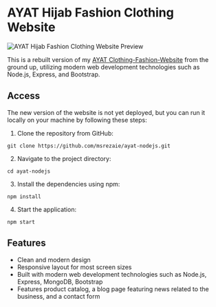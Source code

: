 # AYAT Hijab Fashion Clothing Website

![AYAT Hijab Fashion Clothing Website Preview](https://media.giphy.com/media/v1.Y2lkPTc5MGI3NjExY2NlMTk3YmE5NDEwMzVhOTA0OTgwNjIyOGEyMzVjYmMzNjdlMGY4NiZlcD12MV9pbnRlcm5hbF9naWZzX2dpZklkJmN0PWc/TiUjJ2tq2Oy8TxDsDl/giphy-downsized-large.gif)

This is a rebuilt version of my [AYAT Clothing-Fashion-Website](https://github.com/msrezaie/Clothing-Fashion-Website) from the ground up, utilizing modern web development technologies such as Node.js, Express, and Bootstrap.

## Access

The new version of the website is not yet deployed, but you can run it locally on your machine by following these steps:

1. Clone the repository from GitHub:

```
git clone https://github.com/msrezaie/ayat-nodejs.git
```

2. Navigate to the project directory:

```
cd ayat-nodejs
```

3. Install the dependencies using npm:

```
npm install
```

4. Start the application:

```
npm start
```

## Features

- Clean and modern design
- Responsive layout for most screen sizes
- Built with modern web development technologies such as Node.js, Express, MongoDB, Bootstrap
- Features product catalog, a blog page featuring news related to the business, and a contact form
